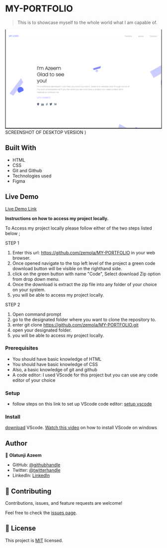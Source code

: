 # MY-PORTFOLIO

> This is to showcase myself to the whole world what I am capable of. 

![screenshot](image\DesktopviewSS.PNG)SCREENSHOT OF DESKTOP VERSION )

## Built With

- HTML
- CSS
- Git and Github
- Technologies used
- Figma

## Live Demo

[Live Demo Link](https://zemola.github.io/MY-PORTFOLIO/)




**Instructions on how to access my project locally.**

 To Access my project locally please follow either of the two steps listed below ;

STEP 1
1. Enter this url:  https://github.com/zemola/MY-PORTFOLIO in your web browser.
2. Once opened navigate to the top left level of the project a green code download button will be visible on the righthand side.
3. click on the green button with name "Code", Select download Zip option from drop down menu.
4. Once the download is extract the zip file into any folder of your choice on your system.
5. you will be able to access my project locally.

STEP 2

1. Open command prompt
2. go to the designated folder where you want to clone the repository to.
3. enter  git clone https://github.com/zemola/MY-PORTFOLIO.git
4. open your designated folder.
5. you will be able to access my project locally.


### Prerequisites
- You should have basic knowledge of HTML
- You should have basic knowledge of CSS
- Also, a basic knowledge of git and github
- A code editor: I used VScode for this project but you can use any code editor of your choice

### Setup
- follow steps on this link to set up VScode code editor: [setup vscode](https://www.freecodecamp.org/news/how-to-set-up-vs-code-for-web-development/)

### Install
[download](https://code.visualstudio.com/download) VScode.
[Watch this video](https://www.youtube.com/watch?v=MlIzFUI1QGA) on how to install VScode on windows

## Author

👤 **Olatunji Azeem**

- GitHub: [@githubhandle](https://github.com/zemola)
- Twitter: [@twitterhandle](https://twitter.com/zemolat)
- LinkedIn: [LinkedIn](https://www.linkedin.com/in/olatunjiazeem/)

## 🤝 Contributing

Contributions, issues, and feature requests are welcome!

Feel free to check the [issues page](../../issues/).



## 📝 License

This project is [MIT](./MIT.md) licensed.
